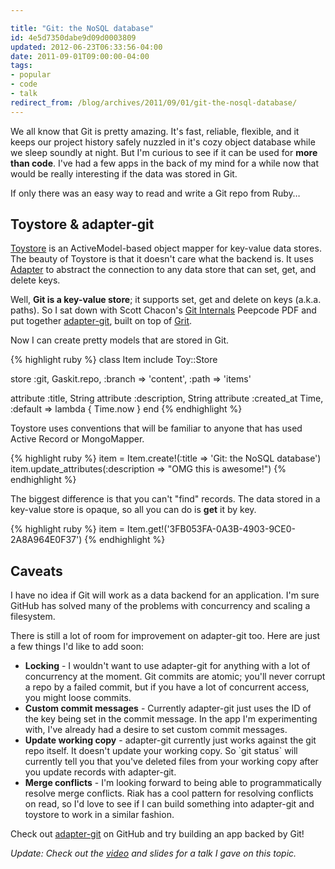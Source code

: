 ```yaml
---

title: "Git: the NoSQL database"
id: 4e5d7350dabe9d09d0003809
updated: 2012-06-23T06:33:56-04:00
date: 2011-09-01T09:00:00-04:00
tags:
- popular
- code
- talk
redirect_from: /blog/archives/2011/09/01/git-the-nosql-database/
---
```


We all know that Git is pretty amazing. It's fast, reliable, flexible, and it keeps our project history safely nuzzled in it's cozy object database while we sleep soundly at night. But I'm curious to see if it can be used for **more than code**. I've had a few apps in the back of my mind for a while now that would be really interesting if the data was stored in Git.

If only there was an easy way to read and write a Git repo from Ruby…

Toystore & adapter-git
----------------------

[Toystore](https://github.com/jnunemaker/toystore) is an ActiveModel-based object mapper for key-value data stores. The beauty of Toystore is that it doesn't care what the backend is. It uses [Adapter](https://github.com/jnunemaker/adapter) to abstract the connection to any data store that can set, get, and delete keys.

Well, **Git is a key-value store**; it supports set, get and delete on keys (a.k.a. paths). So I sat down with Scott Chacon's [Git Internals](https://github.com/pluralsight/git-internals-pdf) Peepcode PDF and put together [adapter-git](https://github.com/bkeepers/adapter-git), built on top of [Grit](https://github.com/mojombo/grit).

Now I can create pretty models that are stored in Git.

{% highlight ruby %}
class Item
  include Toy::Store

  store :git, Gaskit.repo,
    :branch => 'content',
    :path   => 'items'

  attribute :title,       String
  attribute :description, String
  attribute :created_at   Time, :default => lambda { Time.now }
end
{% endhighlight %}

Toystore uses conventions that will be familiar to anyone that has used Active Record or MongoMapper.

{% highlight ruby %}
item = Item.create!(:title => 'Git: the NoSQL database')
item.update_attributes(:description => "OMG this is awesome!")
{% endhighlight %}

The biggest difference is that you can't "find" records. The data stored in a key-value store is opaque, so all you can do is **get** it by key.

{% highlight ruby %}
item = Item.get!('3FB053FA-0A3B-4903-9CE0-2A8A964E0F37')
{% endhighlight %}

Caveats
-------

I have no idea if Git will work as a data backend for an application. I'm sure GitHub has solved many of the problems with concurrency and scaling a filesystem.

There is still a lot of room for improvement on adapter-git too. Here are just a few things I'd like to add soon:

-   **Locking** - I wouldn't want to use adapter-git for anything with a lot of concurrency at the moment. Git commits are atomic; you'll never corrupt a repo by a failed commit, but if you have a lot of concurrent access, you might loose commits.
-   **Custom commit messages** - Currently adapter-git just uses the ID of the key being set in the commit message. In the app I'm experimenting with, I've already had a desire to set custom commit messages.
-   **Update working copy** - adapter-git currently just works against the git repo itself. It doesn't update your working copy. So \`git status\` will currently tell you that you've deleted files from your working copy after you update records with adapter-git.
-   **Merge conflicts** - I'm looking forward to being able to programmatically resolve merge conflicts. Riak has a cool pattern for resolving conflicts on read, so I'd love to see if I can build something into adapter-git and toystore to work in a similar fashion.

Check out [adapter-git](https://github.com/bkeepers/adapter-git) on GitHub and try building an app backed by Git!

*Update: Check out the [video](http://vimeo.com/44458223) and slides for a talk I gave on this topic.*

<script async class="speakerdeck-embed" data-id="4f926da9cb4cd0001f00a1ff" data-ratio="1.3333333333333333" src="//speakerdeck.com/assets/embed.js">
</script>
